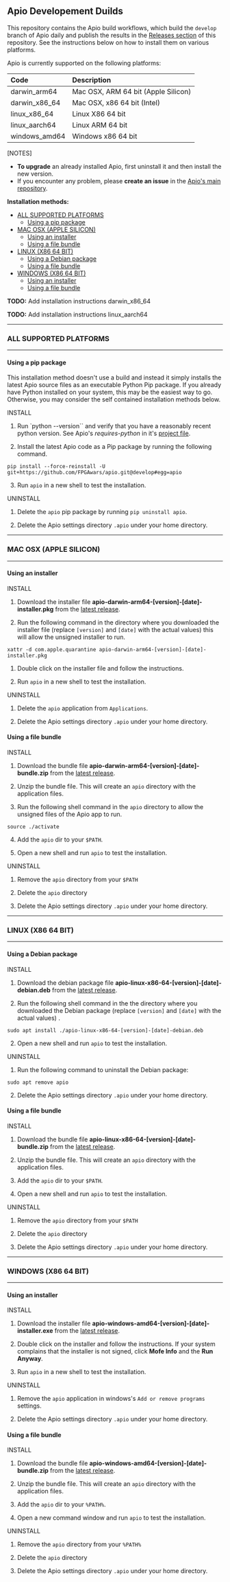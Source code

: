 <!-- omit in toc -->
## Apio Developement Duilds


This repository contains the Apio build workflows, which build the `develop` branch of Apio daily and publish the results in the [Releases section](../../releases) of this repository.  See the instructions below on how to install them on various platforms.

Apio is currently supported on the following platforms:

| Code          | Description                         |
| :------------ | :---------------------------------- |
| darwin_arm64  | Mac OSX, ARM 64 bit (Apple Silicon) |
| darwin_x86_64 | Mac OSX, x86 64 bit (Intel)         |
| linux_x86_64  | Linux X86 64 bit                    |
| linux_aarch64 | Linux ARM 64 bit                    |
| windows_amd64 | Windows x86 64 bit                  |


[NOTES]
* **To upgrade** an already installed Apio, first uninstall it and then install the new version.
* If you encounter any problem, please **create an issue** in the [Apio's main repository](https://github.com/FPGAwars/apio/issues).





**Installation methods:**

<!-- Use VCS 'Markdown All In One' extension to update this TOC. -->
- [ALL SUPPORTED PLATFORMS](#all-supported-platforms)
  - [Using a pip package](#using-a-pip-package)
- [MAC OSX (APPLE SILICON)](#mac-osx-apple-silicon)
  - [Using an installer](#using-an-installer)
  - [Using a file bundle](#using-a-file-bundle)
- [LINUX (X86 64 BIT)](#linux-x86-64-bit)
  - [Using a Debian package](#using-a-debian-package)
  - [Using a file bundle](#using-a-file-bundle-1)
- [WINDOWS (X86 64 BIT)](#windows-x86-64-bit)
  - [Using an installer](#using-an-installer-1)
  - [Using a file bundle](#using-a-file-bundle-2)

**TODO:** Add installation instructions darwin_x86_64

**TODO:** Add installation instructions linux_aarch64

----
### ALL SUPPORTED PLATFORMS
----

#### Using a pip package

This installation method doesn't use a build and instead it simply installs the latest Apio source files as an executable Python Pip package. If you already have Python installed on your system, this may be the easiest way to go. Otherwise, you may consider the self contained installation methods below.

INSTALL

1. Run `python --version`` and verify that you have a reasonably recent python version. See Apio's *requires-python* in it's [project file](https://github.com/FPGAwars/apio/blob/develop/pyproject.toml).

2. Install the latest Apio code as a Pip package by running the following command.

```
pip install --force-reinstall -U git+https://github.com/FPGAwars/apio.git@develop#egg=apio
```

3. Run `apio` in a new shell to test the installation.


UNINSTALL

1. Delete the `apio` pip package by running `pip uninstall apio`.

2. Delete the Apio settings directory `.apio` under your home directory.

----
### MAC OSX (APPLE SILICON)
----

#### Using an installer

INSTALL

1. Download the installer file **apio-darwin-arm64-[version]-[date]-installer.pkg** from the [latest release](../../releases/latest).

2. Run the following command in the directory where you downloaded the installer file (replace `[version]` and `[date]` with the actual values) this will allow the unsigned installer to run.

```
xattr -d com.apple.quarantine apio-darwin-arm64-[version]-[date]-installer.pkg
```

1. Double click on the installer file and follow the instructions.
   
2. Run `apio` in a new shell to test the installation.

UNINSTALL

1. Delete the `apio` application from `Applications`.

2. Delete the Apio settings directory `.apio` under your home directory.



#### Using a file bundle


INSTALL

1. Download the bundle file **apio-darwin-arm64-[version]-[date]-bundle.zip** from the [latest release](../../releases/latest).

2. Unzip the bundle file. This will create an `apio` directory with the application files.

3. Run the following shell command in the `apio` directory to allow the unsigned files of the Apio app to run.

```
source ./activate
```

4. Add the `apio` dir to your `$PATH`.

5. Open a new shell and run `apio` to test the installation.

UNINSTALL

1. Remove the `apio` directory from your `$PATH`

2. Delete the `apio` directory

3. Delete the Apio settings directory `.apio` under your home directory.


----
### LINUX (X86 64 BIT)
----

#### Using a Debian package

INSTALL

1. Download the debian package file **apio-linux-x86-64-[version]-[date]-debian.deb** from the [latest release](../../releases/latest).

2. Run the following shell command in the the directory where you downloaded the Debian package (replace `[version]` and `[date]` with the actual values) .

```
sudo apt install ./apio-linux-x86-64-[version]-[date]-debian.deb
```

2. Open a new shell and run `apio` to test the installation.

UNINSTALL

1. Run the following command to uninstall the Debian package:

```
sudo apt remove apio
```

2. Delete the Apio settings directory `.apio` under your home directory.



#### Using a file bundle


INSTALL

1. Download the bundle file **apio-linux-x86-64-[version]-[date]-bundle.zip** from the [latest release](../../releases/latest).

2. Unzip the bundle file. This will create an `apio` directory with the application files.

3. Add the `apio` dir to your `$PATH`.

4. Open a new shell and run `apio` to test the installation.

UNINSTALL

1. Remove the `apio` directory from your `$PATH`

2. Delete the `apio` directory

3. Delete the Apio settings directory `.apio` under your home directory.



-----
### WINDOWS (X86 64 BIT)
----

#### Using an installer


INSTALL

1. Download the installer file **apio-windows-amd64-[version]-[date]-installer.exe** from the [latest release](../../releases/latest).

2. Double click on the installer and follow the instructions. If your system complains that the installer is not signed, click **Mofe Info** and the **Run Anyway**.

3. Run `apio` in a new shell to test the installation.


UNINSTALL

1. Remove the `apio` application in windows's `Add or remove programs` settings.

2. Delete the Apio settings directory `.apio` under your home directory.

#### Using a file bundle

INSTALL

1. Download the bundle file **apio-windows-amd64-[version]-[date]-bundle.zip** from the [latest release](../../releases/latest).

2. Unzip the bundle file. This will create an `apio` directory with the application files.

3. Add the `apio` dir to your `%PATH%`.

4. Open a new command window and run `apio` to test the installation.

UNINSTALL

1. Remove the `apio` directory from your `%PATH%`

2. Delete the `apio` directory

3. Delete the Apio settings directory `.apio` under your home directory.

